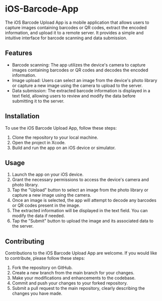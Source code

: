 # iOS-Barcode-App

The iOS Barcode Upload App is a mobile application that allows users to capture images containing barcodes or QR codes, extract the encoded information, and upload it to a remote server. It provides a simple and intuitive interface for barcode scanning and data submission.

## Features

- Barcode scanning: The app utilizes the device's camera to capture images containing barcodes or QR codes and decodes the encoded information.
- Image upload: Users can select an image from the device's photo library or capture a new image using the camera to upload to the server.
- Data submission: The extracted barcode information is displayed in a text field, allowing users to review and modify the data before submitting it to the server.

## Installation

To use the iOS Barcode Upload App, follow these steps:

1. Clone the repository to your local machine.
2. Open the project in Xcode.
3. Build and run the app on an iOS device or simulator.

## Usage

1. Launch the app on your iOS device.
2. Grant the necessary permissions to access the device's camera and photo library.
3. Tap the "Upload" button to select an image from the photo library or capture a new image using the camera.
4. Once an image is selected, the app will attempt to decode any barcodes or QR codes present in the image.
5. The extracted information will be displayed in the text field. You can modify the data if needed.
6. Tap the "Submit" button to upload the image and its associated data to the server.

## Contributing

Contributions to the iOS Barcode Upload App are welcome. If you would like to contribute, please follow these steps:

1. Fork the repository on GitHub.
2. Create a new branch from the main branch for your changes.
3. Make your modifications and enhancements to the codebase.
4. Commit and push your changes to your forked repository.
5. Submit a pull request to the main repository, clearly describing the changes you have made.

<!--## License-->
<!---->
<!--This project is licensed under the MIT License. See the [LICENSE](LICENSE) file for more information.-->
